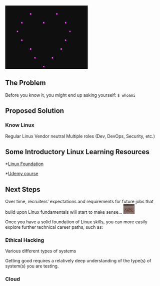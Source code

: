 



![ASCI you mage heart](/images/shell_script_heart.png)


## The Problem


Before you know it, you might end up asking yourself:
`$ whoami`


## Proposed Solution

### Know Linux

Regular Linux 
Vendor neutral
Multiple roles (Dev, DevOps, Security, etc.)




## Some Introductory Linux Learning Resources 


*[Linux Foundation](https://training.linuxfoundation.org/)

*[Udemy course](https://www.udemy.com/course/command-line/)


## Next Steps

Over time, recruiters’ expectations and requirements for future jobs that build upon Linux fundamentals will start to make sense...
![](/images/and_then.png)

Once you have a solid foundation of Linux skills, you can more easily explore further technical career paths, such as:







### Ethical Hacking


Various different types of systems 


Getting good requires a relatively deep understanding of the type(s) of system(s) you are testing. 



### Cloud

[](/images/azure-cli.png)




